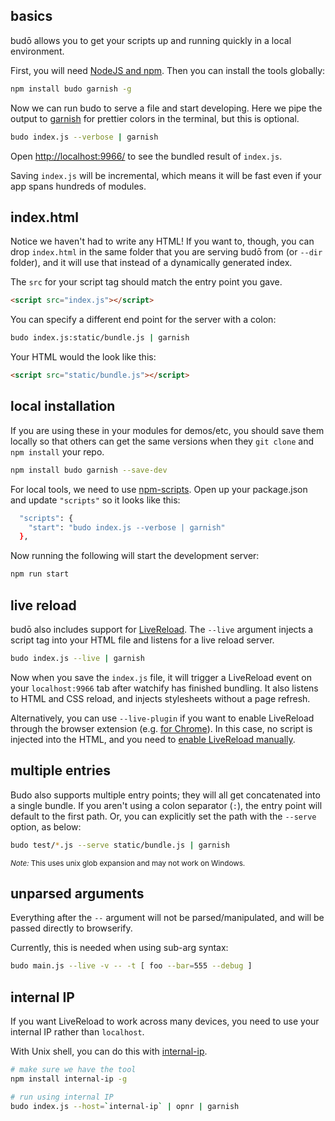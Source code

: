 ## basics

budō allows you to get your scripts up and running quickly in a local environment. 

First, you will need [NodeJS and npm](http://nodejs.org/download/). Then you can install the tools globally:

```sh
npm install budo garnish -g
```

Now we can run budo to serve a file and start developing. Here we pipe the output to [garnish](https://github.com/mattdesl/garnish) for prettier colors in the terminal, but this is optional.

```sh
budo index.js --verbose | garnish
```

Open [http://localhost:9966/](http://localhost:9966/) to see the bundled result of `index.js`. 

Saving `index.js` will be incremental, which means it will be fast even if your app spans hundreds of modules. 

## index.html

Notice we haven't had to write any HTML! If you want to, though, you can drop `index.html` in the same folder that you are serving budō from (or `--dir` folder), and it will use that instead of a dynamically generated index.

The `src` for your script tag should match the entry point you gave.

```html
<script src="index.js"></script>
```

You can specify a different end point for the server with a colon:

```sh
budo index.js:static/bundle.js | garnish
```

Your HTML would the look like this:

```html
<script src="static/bundle.js"></script>
```

## local installation

If you are using these in your modules for demos/etc, you should save them locally so that others can get the same versions when they `git clone` and `npm install` your repo.

```sh
npm install budo garnish --save-dev
```

For local tools, we need to use [npm-scripts](https://docs.npmjs.com/misc/scripts). Open up your package.json and update `"scripts"` so it looks like this:

```sh
  "scripts": {
    "start": "budo index.js --verbose | garnish"
  },
```

Now running the following will start the development server:

```sh
npm run start
```

## live reload

budō also includes support for [LiveReload](livereload.com). The `--live` argument injects a script tag into your HTML file and listens for a live reload server.

```sh
budo index.js --live | garnish
```

Now when you save the `index.js` file, it will trigger a LiveReload event on your `localhost:9966` tab after watchify has finished bundling. It also listens to HTML and CSS reload, and injects stylesheets without a page refresh. 

Alternatively, you can use `--live-plugin` if you want to enable LiveReload through the browser extension (e.g. [for Chrome](https://chrome.google.com/webstore/detail/livereload/jnihajbhpnppcggbcgedagnkighmdlei?hl=en)). In this case, no script is injected into the HTML, and you need to [enable LiveReload manually](https://github.com/mattdesl/wtch#setup).

## multiple entries

Budo also supports multiple entry points; they will all get concatenated into a single bundle. If you aren't using a colon separator (`:`), the entry point will default to the first path. Or, you can explicitly set the path with the `--serve` option, as below:

```sh
budo test/*.js --serve static/bundle.js | garnish
```

<sup>*Note:* This uses unix glob expansion and may not work on Windows.</sup>

## unparsed arguments

Everything after the `--` argument will not be parsed/manipulated, and will be passed directly to browserify. 

Currently, this is needed when using sub-arg syntax:

```sh
budo main.js --live -v -- -t [ foo --bar=555 --debug ]
```

## internal IP

If you want LiveReload to work across many devices, you need to use your internal IP rather than `localhost`. 

With Unix shell, you can do this with [internal-ip](https://www.npmjs.com/package/internal-ip).

```sh
# make sure we have the tool
npm install internal-ip -g

# run using internal IP
budo index.js --host=`internal-ip` | opnr | garnish
```
